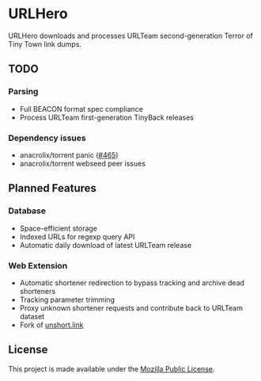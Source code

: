 # URLHero

URLHero downloads and processes URLTeam second-generation Terror of Tiny
Town link dumps.

## TODO

### Parsing

- Full BEACON format spec compliance
- Process URLTeam first-generation TinyBack releases

### Dependency issues

- anacrolix/torrent panic ([#465](https://github.com/anacrolix/torrent/issues/465))
- anacrolix/torrent webseed peer issues

## Planned Features

### Database

- Space-efficient storage
- Indexed URLs for regexp query API
- Automatic daily download of latest URLTeam release

### Web Extension

- Automatic shortener redirection to bypass tracking and archive dead
  shorteners
- Tracking parameter trimming
- Proxy unknown shortener requests and contribute back to URLTeam
  dataset
- Fork of [unshort.link](https://github.com/simonfrey/unshort.link)

## License

This project is made available under the
[Mozilla Public License](https://www.mozilla.org/en-US/MPL/2.0/).
